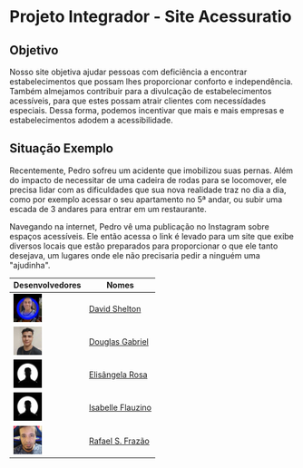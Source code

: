 # Projeto Integrador - Site Acessuratio

## Objetivo
Nosso site objetiva ajudar pessoas com deficiência a encontrar estabelecimentos que possam lhes proporcionar conforto e independência. Também almejamos contribuir para a divulcação de estabelecimentos acessíveis, para que estes possam atrair clientes com necessídades especiais. Dessa forma, podemos incentivar que mais e mais empresas e estabelecimentos adodem a acessibilidade.

## Situação Exemplo
Recentemente, Pedro sofreu um acidente que imobilizou suas pernas. Além do impacto de necessitar de uma cadeira de rodas para se locomover, ele precisa lidar com as dificuldades que sua nova realidade traz no dia a dia, como por exemplo acessar o seu apartamento no 5ª andar, ou subir uma escada de 3 andares para entrar em um restaurante.

Navegando na internet, Pedro vê uma publicação no Instagram sobre espaços acessíveis. Ele então acessa o link é levado para um site que exibe diversos locais que estão preparados para proporcionar o que ele tanto desejava, um lugares onde ele não precisaria pedir a ninguém uma "ajudinha".

|Desenvolvedores                                |Nomes                                                |
|-----------------------------------------------|-----------------------------------------------------|
|![Foto do David](arqs/foto-devs/foto_David.png)|[David Shelton](https://github.com/DavidSheltonSF)   |
|![Foto do Douglas](arqs/foto-devs/foto_Douglas.jpg)|[Douglas Gabriel](https://github.com/dg2003gh)       |
|![Foto do David](arqs/foto-devs/img_silhueta.jpg)|[Elisângela Rosa](https://github.com/ElisangelaRosa) |
|![Foto do David](arqs/foto-devs/img_silhueta.jpg)|[Isabelle Flauzino]((https://github.com/IsaFlauzin0))|
|![Foto do Rafael](arqs/foto-devs/foto_Rafael.png)|[Rafael S. Frazão](https://github.com/rafaelsfrazao) |
